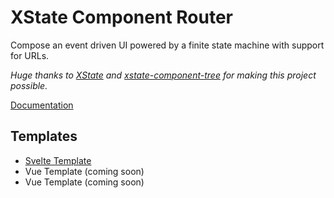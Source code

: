 # XState Component Router
Compose an event driven UI powered by a finite state machine with support for URLs.

*Huge thanks to [XState](https://xstate.js.org/docs/) and [xstate-component-tree](https://github.com/tivac/xstate-component-tree) for making this project possible.*


[Documentation](https://github.com/qudo-lucas/xcr/tree/master/packages/xcr-core)

## Templates
* [Svelte Template](https://github.com/qudo-lucas/xcr-template--svelte)
* Vue Template (coming soon)
* Vue Template (coming soon)
